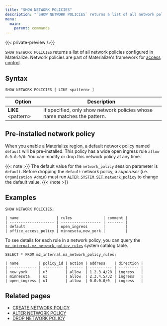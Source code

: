 ```yaml
---
title: "SHOW NETWORK POLICIES"
description: "`SHOW NETWORK POLICIES` returns a list of all network policies configured in Materialize."
menu:
  main:
    parent: commands
---
```


{{< private-preview />}}

`SHOW NETWORK POLICIES` returns a list of all network policies configured in
Materialize. Network policies are part of Materialize's framework for
[access control](/manage/access-control/).

## Syntax

```mzsql
SHOW NETWORK POLICIES [ LIKE <pattern> ]
```

Option                     | Description
---------------------------|------------
**LIKE** \<pattern\>       | If specified, only show network policies whose name matches the pattern.

## Pre-installed network policy

When you enable a Materialize region, a default network policy named `default`
will be pre-installed. This policy has a wide open ingress rule `allow
0.0.0.0/0`. You can modify or drop this network policy at any time.

{{< note >}}
The default value for the `network_policy` session parameter is `default`.
Before dropping the `default` network policy, a _superuser_ (i.e. `Organization
Admin`) must run [`ALTER SYSTEM SET network_policy`](/sql/alter-system-set) to
change the default value.
{{< /note >}}

## Examples

```mzsql
SHOW NETWORK POLICIES;
```
```nofmt
| name                 | rules              | comment |
| -------------------- | ------------------ | ------- |
| default              | open_ingress       |         |
| office_access_policy | minnesota,new_york |         |
```

To see details for each rule in a network policy, you can query the
[`mz_internal.mz_network_policy_rules`](https://materialize.com/docs/sql/system-catalog/mz_internal/#mz_network_policy_rules)
system catalog table.

```mzsql
SELECT * FROM mz_internal.mz_network_policy_rules;
```
```nofmt
| name         | policy_id | action | address    | direction |
| ------------ | --------- | ------ | ---------- | --------- |
| new_york     | u3        | allow  | 1.2.3.4/28 | ingress   |
| minnesota    | u3        | allow  | 2.3.4.5/32 | ingress   |
| open_ingress | u1        | allow  | 0.0.0.0/0  | ingress   |
```

## Related pages

- [CREATE NETWORK POLICY](../create-network-policy)
- [ALTER NETWORK POLICY](../alter-network-policy)
- [DROP NETWORK POLICY](../drop-network-policy)
